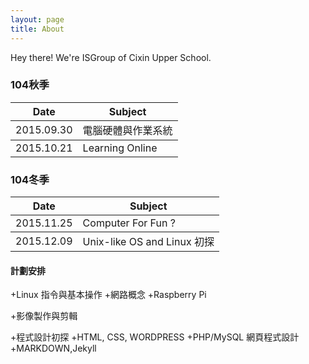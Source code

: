 ```yaml
---
layout: page
title: About
---
```


<p class="message">
  Hey there! We're ISGroup of Cixin Upper School.
</p>

### 104秋季

<table>
  <thead>
    <tr>
      <th>Date</th>
      <th>Subject</th>
    </tr>
  </thead>
  <tbody>
    <tr>
      <td>2015.09.30</td>
      <td>電腦硬體與作業系統</td>
    </tr>
  </tbody>
  <tbody>
    <tr>
      <td>2015.10.21</td>
      <td>Learning Online</td>
    </tr>
  </tbody>
</table>

### 104冬季

<table>
  <thead>
    <tr>
      <th>Date</th>
      <th>Subject</th>
    </tr>
  </thead>
  <tbody>
    <tr>
      <td>2015.11.25</td>
      <td>Computer For Fun ?</td>
    </tr>
  </tbody>
  <tbody>
    <tr>
      <td>2015.12.09</td>
      <td>Unix-like OS and Linux 初探</td>
    </tr>
  </tbody>
</table>

#### 計劃安排

+Linux 指令與基本操作
+網路概念
+Raspberry Pi

+影像製作與剪輯

+程式設計初探
+HTML, CSS, WORDPRESS
+PHP/MySQL 網頁程式設計
+MARKDOWN,Jekyll

